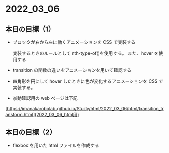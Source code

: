 # 2022_03_06

## 本日の目標（1）

- ブロックが右から左に動くアニメーションを CSS で実装する

  実装するときのルールとして nth-type-of()を使用する。
  また、hover を使用する

- transition の関数の違いをアニメーションを用いて確認する
- 四角形を円にして hover したときに色が変化するアニメーションを CSS で実装する。

- 挙動確認用の web ページは下記

[https://imanakarobolab.github.io/Study/html/2022_03_06/html/transition_transform.html](2022_03_06_html用)

## 本日の目標（2）

- flexbox を用いた html ファイルを作成する
